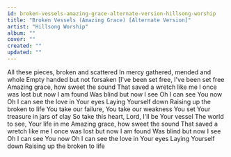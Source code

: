 ```yaml
---
id: broken-vessels-amazing-grace-alternate-version-hillsong-worship
title: "Broken Vessels (Amazing Grace) [Alternate Version]"
artist: "Hillsong Worship"
album: ""
cover: ""
created: ""
updated: ""
---
```


All these pieces, broken and scattered
In mercy gathered, mended and whole
Empty handed but not forsaken
[I've been set free, I've been set free
Amazing grace, how sweet the sound
That saved a wretch like me
I once was lost but now I am found
Was blind but now I see
Oh I can see You now
Oh I can see the love in Your eyes
Laying Yourself down
Raising up the broken to life
You take our failure, You take our weakness
You set Your treasure in jars of clay
So take this heart, Lord, I'll be Your vessel
The world to see, Your life in me
Amazing grace, how sweet the sound
That saved a wretch like me
I once was lost but now I am found
Was blind but now I see
Oh I can see You now
Oh I can see the love in Your eyes
Laying Yourself down
Raising up the broken to life